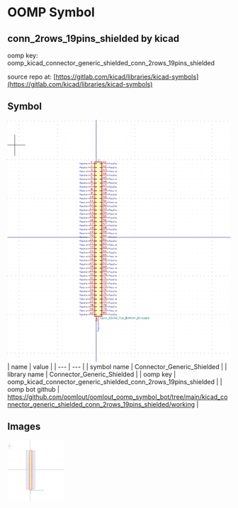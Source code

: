 # OOMP Symbol  
## conn_2rows_19pins_shielded  by kicad  
  
oomp key: oomp_kicad_connector_generic_shielded_conn_2rows_19pins_shielded  
  
source repo at: [https://gitlab.com/kicad/libraries/kicad-symbols](https://gitlab.com/kicad/libraries/kicad-symbols)  
## Symbol  
  
[![working.png](working_600.png)](working.png)  
| name | value | 
| --- | --- | 
| symbol name | Connector_Generic_Shielded | 
| library name | Connector_Generic_Shielded | 
| oomp key | oomp_kicad_connector_generic_shielded_conn_2rows_19pins_shielded | 
| oomp bot github | https://github.com/oomlout/oomlout_oomp_symbol_bot/tree/main/kicad_connector_generic_shielded_conn_2rows_19pins_shielded/working | 
## Images  
  
[![working.png](working_140.png)](working.png)  
